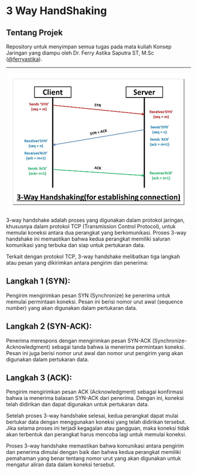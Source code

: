 # 3 Way HandShaking

## Tentang Projek

Repository untuk menyimpan semua tugas pada mata kuliah Konsep Jaringan yang diampu oleh Dr. Ferry Astika Saputra ST, M.Sc ([@ferryastika](https://github.com/ferryastika)).

---

 <div align = "center">
        <img src="assets/3wayhandshake.jpg" alt="Image" width ="500" />
</div>

3-way handshake adalah proses yang digunakan dalam protokol jaringan, khususnya dalam protokol TCP (Transmission Control Protocol), untuk memulai koneksi antara dua perangkat yang berkomunikasi. Proses 3-way handshake ini memastikan bahwa kedua perangkat memiliki saluran komunikasi yang terbuka dan siap untuk pertukaran data.

Terkait dengan protokol TCP, 3-way handshake melibatkan tiga langkah atau pesan yang dikirimkan antara pengirim dan penerima:

## Langkah 1 (SYN):

Pengirim mengirimkan pesan SYN (Synchronize) ke penerima untuk memulai permintaan koneksi. Pesan ini berisi nomor urut awal (sequence number) yang akan digunakan dalam pertukaran data.

## Langkah 2 (SYN-ACK):

Penerima merespons dengan mengirimkan pesan SYN-ACK (Synchronize-Acknowledgment) sebagai tanda bahwa ia menerima permintaan koneksi. Pesan ini juga berisi nomor urut awal dan nomor urut pengirim yang akan digunakan dalam pertukaran data.

## Langkah 3 (ACK):

Pengirim mengirimkan pesan ACK (Acknowledgment) sebagai konfirmasi bahwa ia menerima balasan SYN-ACK dari penerima. Dengan ini, koneksi telah didirikan dan dapat digunakan untuk pertukaran data.

Setelah proses 3-way handshake selesai, kedua perangkat dapat mulai bertukar data dengan menggunakan koneksi yang telah didirikan tersebut. Jika selama proses ini terjadi kegagalan atau gangguan, maka koneksi tidak akan terbentuk dan perangkat harus mencoba lagi untuk memulai koneksi.

Proses 3-way handshake memastikan bahwa komunikasi antara pengirim dan penerima dimulai dengan baik dan bahwa kedua perangkat memiliki pemahaman yang benar tentang nomor urut yang akan digunakan untuk mengatur aliran data dalam koneksi tersebut.
